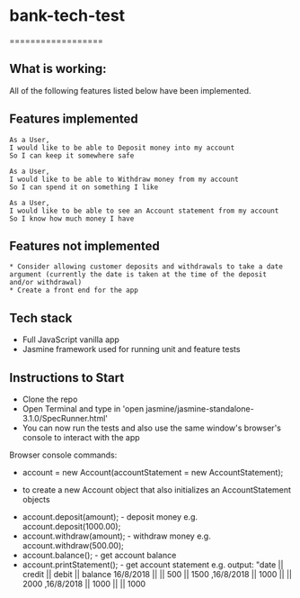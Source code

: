 # bank-tech-test
==================

What is working:
-------
All of the following features listed below have been implemented.

Features implemented
-------
```
As a User,
I would like to be able to Deposit money into my account
So I can keep it somewhere safe

As a User,
I would like to be able to Withdraw money from my account
So I can spend it on something I like

As a User,
I would like to be able to see an Account statement from my account
So I know how much money I have

```

Features not implemented
-------
```
* Consider allowing customer deposits and withdrawals to take a date argument (currently the date is taken at the time of the deposit and/or withdrawal)
* Create a front end for the app

```

Tech stack
-------
* Full JavaScript vanilla app
* Jasmine framework used for running unit and feature tests


Instructions to Start
-------
* Clone the repo
* Open Terminal and type in 'open jasmine/jasmine-standalone-3.1.0/SpecRunner.html'
* You can now run the tests and also use the same window's browser's console to interact with the app

Browser console commands:
* account = new Account(accountStatement = new AccountStatement);
 - to create a new Account object that also initializes an AccountStatement objects
* account.deposit(amount); - deposit money e.g. account.deposit(1000.00);
* account.withdraw(amount); - withdraw money e.g. account.withdraw(500.00);
* account.balance(); - get account balance
* account.printStatement(); - get account statement e.g. output:
"date || credit || debit || balance
 16/8/2018 ||  || 500 || 1500
,16/8/2018 || 1000 ||  || 2000
,16/8/2018 || 1000 ||  || 1000
